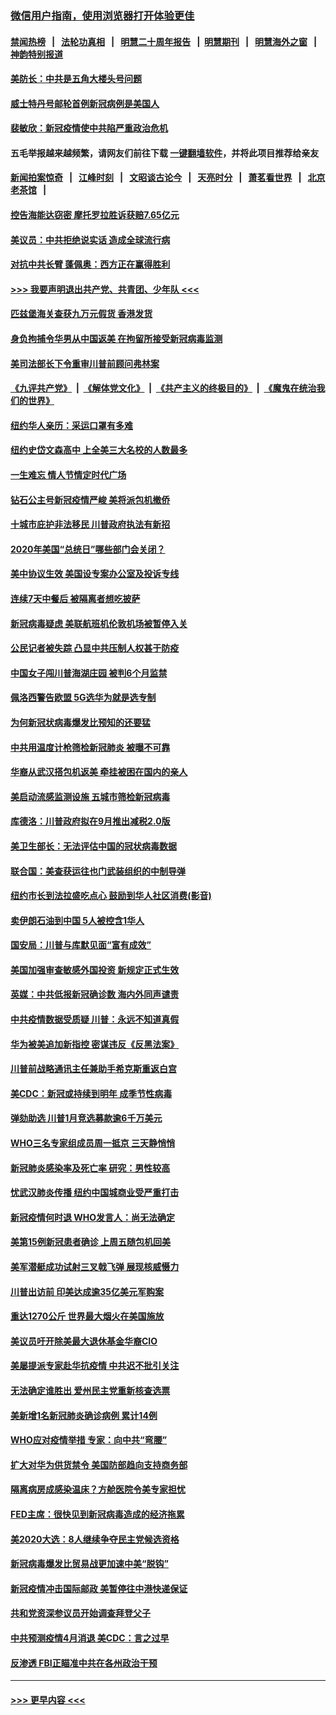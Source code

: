 ### [微信用户指南，使用浏览器打开体验更佳](https://github.com/gfw-breaker/banned-news1/blob/master/indexes/wechat-guide.md?t=0)
#### [禁闻热榜](热点新闻.md?t=0)  &nbsp;&nbsp;|&nbsp;&nbsp; [法轮功真相](https://github.com/gfw-breaker/truth/blob/master/README.md?t=0) &nbsp;&nbsp;|&nbsp;&nbsp; [明慧二十周年报告](https://github.com/gfw-breaker/mh-reports/blob/master/README.md?t=0) &nbsp;&nbsp;|&nbsp;&nbsp;[明慧期刊](https://github.com/gfw-breaker/mh-qikan) &nbsp;&nbsp;|&nbsp;&nbsp; [明慧海外之窗](https://github.com/gfw-breaker/mh-news/blob/master/README.md?t=0) &nbsp;&nbsp;|&nbsp;&nbsp; [神韵特别报道](https://github.com/gfw-breaker/mh-news/blob/master/shenyun.md?t=0)
#### [美防长：中共是五角大楼头号问题](../pages/nsc412/n11871768.md?t=02160844) 
#### [威士特丹号邮轮首例新冠病例是美国人](../pages/nsc412/n11871731.md?t=02160844) 
#### [裴敏欣：新冠疫情使中共陷严重政治危机](../pages/nsc412/n11871514.md?t=02160844) 
#### 五毛举报越来越频繁，请网友们前往下载 [一键翻墙软件](https://github.com/gfw-breaker/ssr-accounts)，并将此项目推荐给亲友
#### [新闻拍案惊奇](https://github.com/gfw-breaker/banned-news1/blob/master/pages/link4.md) &nbsp;&nbsp;|&nbsp;&nbsp; [江峰时刻](https://github.com/gfw-breaker/banned-news1/blob/master/pages/link4.md) &nbsp;&nbsp;|&nbsp;&nbsp; [文昭谈古论今](https://github.com/gfw-breaker/banned-news1/blob/master/pages/link4.md) &nbsp;&nbsp;|&nbsp;&nbsp; [天亮时分](https://github.com/gfw-breaker/banned-news1/blob/master/pages/link4.md) &nbsp;&nbsp;|&nbsp;&nbsp; [萧茗看世界](https://github.com/gfw-breaker/banned-news1/blob/master/pages/link4.md) &nbsp;&nbsp;|&nbsp;&nbsp; [北京老茶馆](https://github.com/gfw-breaker/banned-news1/blob/master/pages/link4.md) &nbsp;&nbsp;|&nbsp;&nbsp; 
#### [控告海能达窃密 摩托罗拉胜诉获赔7.65亿元](../pages/nsc412/n11871594.md?t=02160844) 
#### [美议员：中共拒绝说实话 造成全球流行病](../pages/nsc412/n11871582.md?t=02160844) 
#### [对抗中共长臂 蓬佩奥：西方正在赢得胜利](../pages/nsc412/n11871500.md?t=02160844) 
#### [>>> 我要声明退出共产党、共青团、少年队 <<<](https://github.com/begood0513/goodnews/blob/master/quit/letter.md) 
#### [匹兹堡海关查获九万元假货 香港发货](../pages/nsc412/n11870716.md?t=02160844) 
#### [身负拘捕令华男从中国返美  在拘留所接受新冠病毒监测](../pages/nsc412/n11870710.md?t=02160844) 
#### [美司法部长下令重审川普前顾问弗林案](../pages/nsc412/n11870258.md?t=02160844) 
#### [《九评共产党》](https://github.com/begood0513/9ping.md/blob/master/README.md) &nbsp;|&nbsp; [《解体党文化》](../../../../jtdwh.md/blob/master/README.md)  &nbsp;|&nbsp; [《共产主义的终极目的》](../../../../gczydzjmd.md/blob/master/README.md) &nbsp;|&nbsp; [《魔鬼在统治我们的世界》](../../../../mgztzwmdsj.md/blob/master/README.md) 
#### [纽约华人亲历：采运口罩有多难](../pages/nsc412/n11870531.md?t=02160844) 
#### [纽约史岱文森高中  上全美三大名校的人数最多](../pages/nsc412/n11870557.md?t=02160844) 
#### [一生难忘 情人节情定时代广场](../pages/nsc412/n11870536.md?t=02160844) 
#### [钻石公主号新冠疫情严峻 美将派包机撤侨](../pages/nsc412/n11870505.md?t=02160844) 
#### [十城市庇护非法移民 川普政府执法有新招](../pages/nsc412/n11870410.md?t=02160844) 
#### [2020年美国“总统日”哪些部门会关闭？](../pages/nsc412/n11870148.md?t=02160844) 
#### [美中协议生效 美国设专案办公室及投诉专线](../pages/nsc412/n11870266.md?t=02160844) 
#### [连续7天中餐后 被隔离者想吃披萨](../pages/nsc412/n11870243.md?t=02160844) 
#### [新冠病毒疑虑 美联航班机伦敦机场被暂停入关](../pages/nsc412/n11870015.md?t=02160844) 
#### [公民记者被失踪 凸显中共压制人权甚于防疫](../pages/nsc412/n11870042.md?t=02160844) 
#### [中国女子闯川普海湖庄园 被判6个月监禁](../pages/nsc412/n11869919.md?t=02160844) 
#### [佩洛西警告欧盟 5G选华为就是选专制](../pages/nsc412/n11869898.md?t=02160844) 
#### [为何新冠状病毒爆发比预知的还要猛](../pages/nsc412/n11869828.md?t=02160844) 
#### [中共用温度计枪筛检新冠肺炎 被曝不可靠](../pages/nsc412/n11869707.md?t=02160844) 
#### [华裔从武汉搭包机返美 牵挂被困在国内的亲人](../pages/nsc412/n11869711.md?t=02160844) 
#### [美启动流感监测设施 五城市筛检新冠病毒](../pages/nsc412/n11869689.md?t=02160844) 
#### [库德洛：川普政府拟在9月推出减税2.0版](../pages/nsc412/n11869627.md?t=02160844) 
#### [美卫生部长：无法评估中国的冠状病毒数据](../pages/nsc412/n11869301.md?t=02160844) 
#### [联合国：美查获运往也门武装组织的中制导弹](../pages/nsc412/n11868677.md?t=02160844) 
#### [纽约市长到法拉盛吃点心  鼓励到华人社区消费(影音)](../pages/nsc412/n11868197.md?t=02160844) 
#### [卖伊朗石油到中国  5人被控含1华人](../pages/nsc412/n11867988.md?t=02160844) 
#### [国安局：川普与库默见面“富有成效”](../pages/nsc412/n11867976.md?t=02160844) 
#### [美国加强审查敏感外国投资 新规定正式生效](../pages/nsc412/n11868041.md?t=02160844) 
#### [英媒：中共低报新冠确诊数 海内外同声谴责](../pages/nsc412/n11867421.md?t=02160844) 
#### [中共疫情数据受质疑 川普：永远不知道真假](../pages/nsc412/n11867195.md?t=02160844) 
#### [华为被美追加新指控 密谋违反《反黑法案》](../pages/nsc412/n11867191.md?t=02160844) 
#### [川普前战略通讯主任兼助手希克斯重返白宫](../pages/nsc412/n11867104.md?t=02160844) 
#### [美CDC：新冠或持续到明年 成季节性病毒](../pages/nsc412/n11867279.md?t=02160844) 
#### [弹劾助选 川普1月竞选募款逾6千万美元](../pages/nsc412/n11866950.md?t=02160844) 
#### [WHO三名专家组成员周一抵京 三天静悄悄](../pages/nsc412/n11866947.md?t=02160844) 
#### [新冠肺炎感染率及死亡率 研究：男性较高](../pages/nsc412/n11866956.md?t=02160844) 
#### [忧武汉肺炎传播 纽约中国城商业受严重打击](../pages/nsc412/n11866902.md?t=02160844) 
#### [新冠疫情何时退 WHO发言人：尚无法确定](../pages/nsc412/n11866864.md?t=02160844) 
#### [美第15例新冠患者确诊 上周五随包机回美](../pages/nsc412/n11866852.md?t=02160844) 
#### [美军潜艇成功试射三叉戟飞弹 展现核威慑力](../pages/nsc412/n11866046.md?t=02160844) 
#### [川普出访前 印美达成逾35亿美元军购案](../pages/nsc412/n11865444.md?t=02160844) 
#### [重达1270公斤 世界最大烟火在美国施放](../pages/nsc412/n11865198.md?t=02160844) 
#### [美议员吁开除美最大退休基金华裔CIO](../pages/nsc412/n11865230.md?t=02160844) 
#### [美屡提派专家赴华抗疫情 中共迟不批引关注](../pages/nsc412/n11864719.md?t=02160844) 
#### [无法确定谁胜出 爱州民主党重新核查选票](../pages/nsc412/n11864830.md?t=02160844) 
#### [美新增1名新冠肺炎确诊病例 累计14例](../pages/nsc412/n11864893.md?t=02160844) 
#### [WHO应对疫情举措 专家：向中共“弯腰”](../pages/nsc412/n11864727.md?t=02160844) 
#### [扩大对华为供货禁令 美国防部趋向支持商务部](../pages/nsc412/n11864773.md?t=02160844) 
#### [隔离病房成感染温床？方舱医院令美专家担忧](../pages/nsc412/n11864575.md?t=02160844) 
#### [FED主席：很快见到新冠病毒造成的经济拖累](../pages/nsc412/n11864507.md?t=02160844) 
#### [美2020大选：8人继续争夺民主党候选资格](../pages/nsc412/n11864327.md?t=02160844) 
#### [新冠病毒爆发比贸易战更加速中美“脱钩”](../pages/nsc412/n11864470.md?t=02160844) 
#### [新冠疫情冲击国际邮政 美暂停往中港快递保证](../pages/nsc412/n11864207.md?t=02160844) 
#### [共和党资深参议员开始调查拜登父子](../pages/nsc412/n11863984.md?t=02160844) 
#### [中共预测疫情4月消退 美CDC：言之过早](../pages/nsc412/n11864310.md?t=02160844) 
#### [反渗透 FBI正瞄准中共在各州政治干预](../pages/nsc412/n11864300.md?t=02160844) 

----
#### [ >>> 更早内容 <<< ](../indexes/nsc412-earlier.md)
